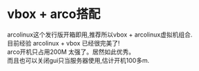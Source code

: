 # vbox + arco搭配
arcolinux这个发行版开箱即用,推荐所以vbox + arcolinux虚拟机组合.    
目前经验 arcolinux + vbox 已经很完美了!    
arco开机只占用200M 太强了。居然如此优秀。        
而且也可以关闭gui只当服务器使用,估计开机100多m.    
